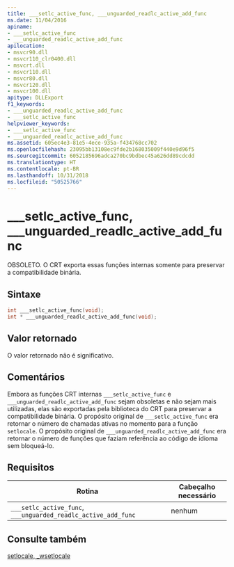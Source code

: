 ```yaml
---
title: ___setlc_active_func, ___unguarded_readlc_active_add_func
ms.date: 11/04/2016
apiname:
- ___setlc_active_func
- ___unguarded_readlc_active_add_func
apilocation:
- msvcr90.dll
- msvcr110_clr0400.dll
- msvcrt.dll
- msvcr110.dll
- msvcr80.dll
- msvcr120.dll
- msvcr100.dll
apitype: DLLExport
f1_keywords:
- ___unguarded_readlc_active_add_func
- ___setlc_active_func
helpviewer_keywords:
- ___setlc_active_func
- ___unguarded_readlc_active_add_func
ms.assetid: 605ec4e3-81e5-4ece-935a-f434768cc702
ms.openlocfilehash: 23095bb13108ec9fde2b168035009f440e9d96f5
ms.sourcegitcommit: 6052185696adca270bc9bdbec45a626dd89cdcdd
ms.translationtype: HT
ms.contentlocale: pt-BR
ms.lasthandoff: 10/31/2018
ms.locfileid: "50525766"
---
```

# <a name="setlcactivefunc-unguardedreadlcactiveaddfunc"></a>___setlc_active_func, ___unguarded_readlc_active_add_func

OBSOLETO. O CRT exporta essas funções internas somente para preservar a compatibilidade binária.

## <a name="syntax"></a>Sintaxe

```cpp
int ___setlc_active_func(void);
int * ___unguarded_readlc_active_add_func(void);
```

## <a name="return-value"></a>Valor retornado

O valor retornado não é significativo.

## <a name="remarks"></a>Comentários

Embora as funções CRT internas `___setlc_active_func` e `___unguarded_readlc_active_add_func` sejam obsoletas e não sejam mais utilizadas, elas são exportadas pela biblioteca do CRT para preservar a compatibilidade binária. O propósito original de `___setlc_active_func` era retornar o número de chamadas ativas no momento para a função `setlocale`. O propósito original de `___unguarded_readlc_active_add_func` era retornar o número de funções que faziam referência ao código de idioma sem bloqueá-lo.

## <a name="requirements"></a>Requisitos

|Rotina|Cabeçalho necessário|
|-------------|---------------------|
|`___setlc_active_func`, `___unguarded_readlc_active_add_func`|nenhum|

## <a name="see-also"></a>Consulte também

[setlocale, _wsetlocale](../c-runtime-library/reference/setlocale-wsetlocale.md)